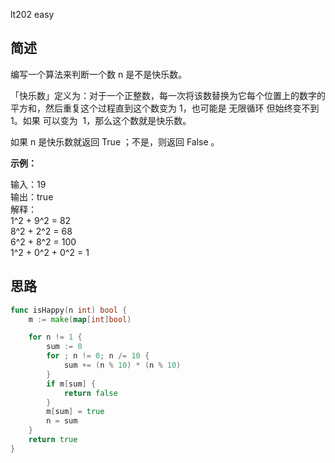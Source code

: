 lt202 easy
## 简述
编写一个算法来判断一个数 n 是不是快乐数。

「快乐数」定义为：对于一个正整数，每一次将该数替换为它每个位置上的数字的平方和，然后重复这个过程直到这个数变为 1，也可能是 无限循环 但始终变不到 1。如果 可以变为  1，那么这个数就是快乐数。

如果 n 是快乐数就返回 True ；不是，则返回 False 。

**示例：**

输入：19  
输出：true  
解释：  
1^2 + 9^2 = 82  
8^2 + 2^2 = 68  
6^2 + 8^2 = 100  
1^2 + 0^2 + 0^2 = 1

## 思路
```go
func isHappy(n int) bool {
	m := make(map[int]bool)

	for n != 1 {
		sum := 0
		for ; n != 0; n /= 10 {
			sum += (n % 10) * (n % 10)
		}
		if m[sum] {
			return false
		}
		m[sum] = true
		n = sum
	}
	return true
}
```